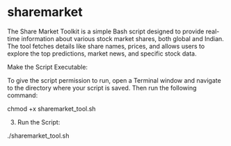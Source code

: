 # sharemarket
The Share Market Toolkit is a simple Bash script designed to provide real-time information about various stock market shares, both global and Indian. The tool fetches details like share names, prices, and allows users to explore the top predictions, market news, and specific stock data.

Make the Script Executable:

To give the script permission to run, open a Terminal window and navigate to the directory where your script is saved. Then run the following command:

chmod +x sharemarket_tool.sh

3. Run the Script:

./sharemarket_tool.sh
